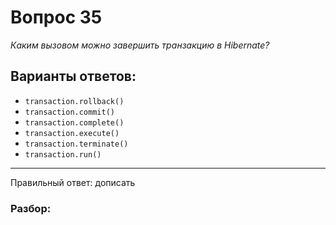 # Вопрос 35
_Каким вызовом можно завершить транзакцию в Hibernate?_

## Варианты ответов:

- `transaction.rollback()`
- `transaction.commit()`
- `transaction.complete()`
- `transaction.execute()`
- `transaction.terminate()`
- `transaction.run()`

___

Правильный ответ: дописать

### Разбор: